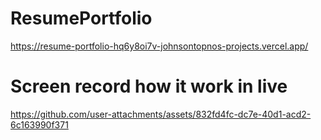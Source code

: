 # ResumePortfolio

https://resume-portfolio-hq6y8oi7v-johnsontopnos-projects.vercel.app/

# Screen record how it work in live 


https://github.com/user-attachments/assets/832fd4fc-dc7e-40d1-acd2-6c163990f371

